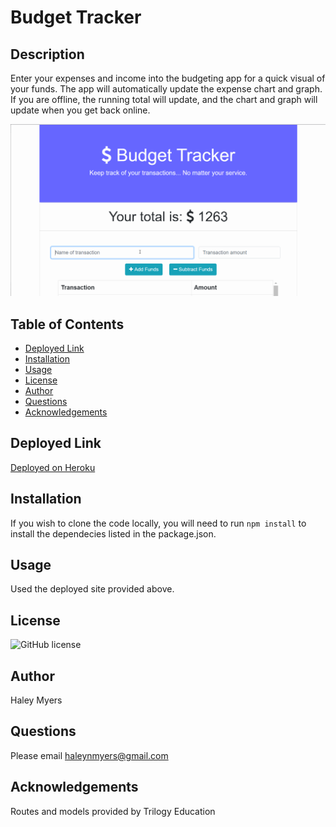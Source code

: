 # Budget Tracker

## Description
Enter your expenses and income into the budgeting app for a quick visual of your funds. The app will automatically update the expense chart and graph. If you are offline, the running total will update, and the chart and graph will update when you get back online.

![Budget App Demo](./public/budget-demo.gif)

## Table of Contents
* [Deployed Link](#deployed-link)
* [Installation](#installation)
* [Usage](#usage)
* [License](#license)
* [Author](#author)
* [Questions](#questions)
* [Acknowledgements](#acknowledgements)

## Deployed Link
[Deployed on Heroku](https://warm-forest-23524.herokuapp.com/)

## Installation
If you wish to clone the code locally, you will need to run
`npm install` to install the dependecies listed in the package.json. 

## Usage
Used the deployed site provided above.

## License
![GitHub license](https://img.shields.io/badge/license-MIT-blue.svg)

## Author
Haley Myers

## Questions
Please email [haleynmyers@gmail.com](mailto:haleynmyers@gmail.com)

## Acknowledgements
Routes and models provided by Trilogy Education



